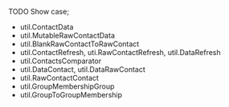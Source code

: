 TODO Show case;
- util.ContactData
- util.MutableRawContactData
- util.BlankRawContactToRawContact
- util.ContactRefresh, uti.RawContactRefresh, util.DataRefresh
- util.ContactsComparator
- util.DataContact, util.DataRawContact
- util.RawContactContact
- util.GroupMembershipGroup
- util.GroupToGroupMembership